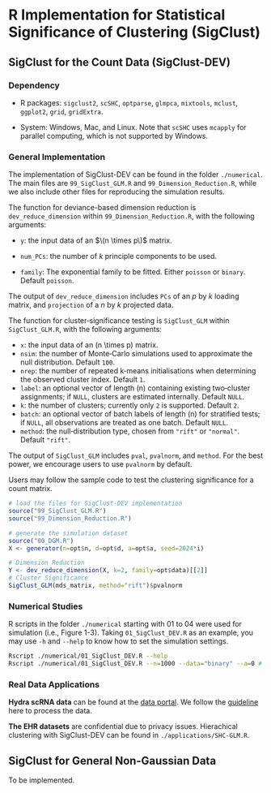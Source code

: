 # R Implementation for Statistical Significance of Clustering (SigClust)

## SigClust for the Count Data (SigClust-DEV)

### Dependency

- R packages: `sigclust2`, `scSHC`, `optparse`, `glmpca`, `mixtools`, `mclust`, `ggplot2`, `grid`, `gridExtra`.

- System: Windows, Mac, and Linux. Note that `scSHC` uses `mcapply` for parallel computing, which is not supported by Windows.

### General Implementation

The implementation of SigClust-DEV can be found in the folder `./numerical`.
The main files are `99_SigClust_GLM.R` and `99_Dimension_Reduction.R`, while we also include other files for reproducing the simulation results.

The function for deviance-based dimension reduction is `dev_reduce_dimension` within `99_Dimension_Reduction.R`, with the following arguments:

- `y`: the input data of an $\(n \times p\)$ matrix.

- `num_PCs`: the number of $k$ principle components to be used.

- `family`: The exponential family to be fitted. Either `poisson` or `binary`. Default `poisson`.

The output of `dev_reduce_dimension` includes `PCs` of an $p$ by $k$ loading matrix, and `projection` of a $n$ by $k$ projected data.

The function for cluster‑significance testing is `SigClust_GLM` within `SigClust_GLM.R`, with the following arguments:

- `x`: the input data of an \(n \times p\) matrix.  
- `nsim`: the number of Monte‑Carlo simulations used to approximate the null distribution. Default `100`.  
- `nrep`: the number of repeated k‑means initialisations when determining the observed cluster index. Default `1`.  
- `label`: an optional vector of length \(n\) containing existing two‑cluster assignments; if `NULL`, clusters are estimated internally. Default `NULL`.  
- `k`: the number of clusters; currently only `2` is supported. Default `2`.  
- `batch`: an optional vector of batch labels of length \(n\) for stratified tests; if `NULL`, all observations are treated as one batch. Default `NULL`.  
- `method`: the null‑distribution type, chosen from `"rift"` or `"normal"`. Default `"rift"`.

The output of  `SigClust_GLM` includes `pval`, `pvalnorm`, and `method`. For the best power, we encourage users to use `pvalnorm` by default.

Users may follow the sample code to test the clustering significance for a count matrix.

```r
# load the files for SigClust-DEV implementation
source("99_SigClust_GLM.R")
source("99_Dimension_Reduction.R")

# generate the simulation dataset
source("00_DGM.R")
X <- generator(n=opt$n, d=opt$d, a=opt$a, seed=2024*i)

# Dimension Reduction
Y <- dev_reduce_dimension(X, k=2, family=opt$data)[[2]]
# Cluster Significance
SigClust_GLM(mds_matrix, method="rift")$pvalnorm
```

### Numerical Studies

R scripts in the folder `./numerical` starting with 01 to 04 were used for simulation (i.e., Figure 1-3). Taking `01_SigClust_DEV.R` as an example, you may use `-h` and `--help` to know how to set the simulation settings.

```bash
Rscript ./numerical/01_SigClust_DEV.R --help
Rscript ./numerical/01_SigClust_DEV.R --n=1000 --data="binary" --a=0 # 100 Simulations for 1000*1000 Binary Data will be performed
```

### Real Data Applications

**Hydra scRNA data** can be found at the [data portal](https://portals.broadinstitute.org/single_cell/study/stem-cell-differentiation-trajectories-in-hydra-resolved-at-single-cell-resolution). We follow the [guideline](https://github.com/cejuliano/hydra_single_cell) here to process the data.

**The EHR datasets** are confidential due to privacy issues. Hierachical clustering with SigClust-DEV can be found in `./applications/SHC-GLM.R`.

## SigClust for General Non-Gaussian Data

To be implemented.
